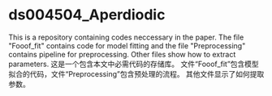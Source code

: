 # ds004504_Aperdiodic
This is a repository containing codes neccessary in the paper.
The file "Fooof_fit" contains code for model fitting and the file "Preprocessing" contains pipeline for preprocessing.
Other files show how to extract parameters.
这是一个包含本文中必需代码的存储库。
文件“Fooof_fit”包含模型拟合的代码，文件“Preprocessing”包含预处理的流程。
其他文件显示了如何提取参数。
